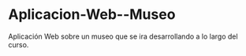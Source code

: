 # Aplicacion-Web--Museo
Aplicación Web sobre un museo que se ira desarrollando a lo largo del curso.
